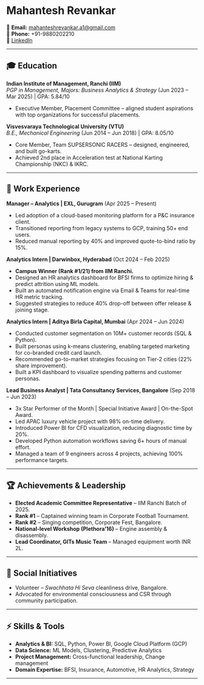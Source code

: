 # Mahantesh Revankar  

📧 **Email:** mahanteshrevankar.a1@gmail.com  
📱 **Phone:** +91-9880202210  
🔗 [LinkedIn](https://www.linkedin.com/in/mahanteshrevankar/)  

---

## 🎓 Education  

**Indian Institute of Management, Ranchi (IIM)**  
*PGP in Management, Majors: Business Analytics & Strategy* (Jun 2023 – Mar 2025) | GPA: 5.84/10  
- Executive Member, Placement Committee – aligned student aspirations with top organizations for successful placements.  

**Visvesvaraya Technological University (VTU)**  
*B.E., Mechanical Engineering* (Jun 2014 – Jun 2018) | GPA: 8.05/10  
- Core Member, Team SUPSERSONIC RACERS – designed, engineered, and built go-karts.  
- Achieved 2nd place in Acceleration test at National Karting Championship (NKC) & IKRC.  

---

## 💼 Work Experience  

**Manager – Analytics | EXL, Gurugram** (Apr 2025 – Present)  
- Led adoption of a cloud-based monitoring platform for a P&C insurance client.  
- Transitioned reporting from legacy systems to GCP, training 50+ end users.  
- Reduced manual reporting by 40% and improved quote-to-bind ratio by 15%.  

**Analytics Intern | Darwinbox, Hyderabad** (Oct 2024 – Feb 2025)  
- **Campus Winner (Rank #1/21) from IIM Ranchi.**  
- Designed an HR analytics dashboard for BFSI firms to optimize hiring & predict attrition using ML models.  
- Built an automated notification engine via Email & Teams for real-time HR metric tracking.  
- Suggested strategies to reduce 40% drop-off between offer release & joining stage.  

**Analytics Intern | Aditya Birla Capital, Mumbai** (Apr 2024 – Jun 2024)  
- Conducted customer segmentation on 10M+ customer records (SQL & Python).  
- Built personas using k-means clustering, enabling targeted marketing for co-branded credit card launch.  
- Recommended go-to-market strategies focusing on Tier-2 cities (22% share improvement).  
- Built a KPI dashboard to visualize spending patterns and customer personas.  

**Lead Business Analyst | Tata Consultancy Services, Bangalore** (Sep 2018 – Jun 2023)  
- 3x Star Performer of the Month | Special Initiative Award | On-the-Spot Award.  
- Led APAC luxury vehicle project with 98% on-time delivery.  
- Introduced Power BI for CFD visualization, reducing diagnostic time by 20%.  
- Developed Python automation workflows saving 6+ hours of manual effort.  
- Managed a team of 9 engineers across 4 projects, achieving 100% performance targets.  

---

## 🏆 Achievements & Leadership  

- **Elected Academic Committee Representative** – IIM Ranchi Batch of 2025.  
- **Rank #1** – Captained winning team in Corporate Football Tournament.  
- **Rank #2** – Singing competition, Corporate Fest, Bangalore.  
- **National-level Workshop (Plethora’16)** – Engine assembly & disassembly.  
- **Lead Coordinator, GITs Music Team** – Managed equipment worth INR 2L.  

---

## 🌱 Social Initiatives  

- Volunteer – *Swachhata Hi Seva* cleanliness drive, Bangalore.  
- Advocated for environmental consciousness and CSR through community participation.  

---

## ⚡ Skills & Tools  

- **Analytics & BI:** SQL, Python, Power BI, Google Cloud Platform (GCP)  
- **Data Science:** ML Models, Clustering, Predictive Analytics  
- **Project Management:** Cross-functional leadership, Change management  
- **Domain Expertise:** BFSI, Insurance, Automotive, HR Analytics, Strategy  

---
